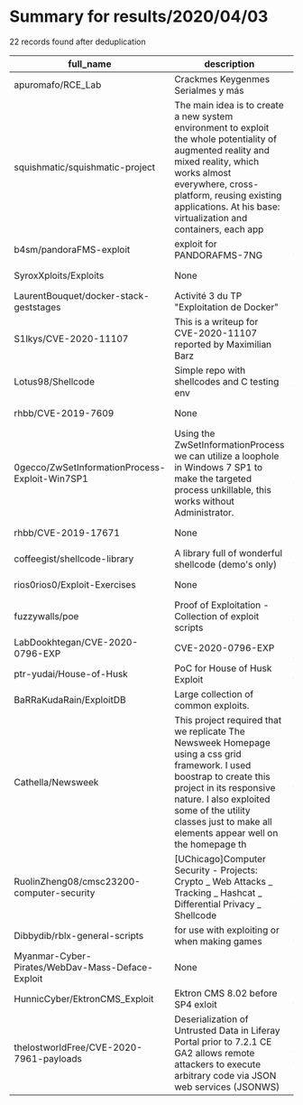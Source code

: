 
# Summary for results/2020/04/03
    
22 records found after deduplication

| full_name | description | html_url | matched_list | matched_count | pushed_at | size | stargazers_count | language | forks_count |
|--------------------------------------------------|------------------------------------------------------------------------------------------------------------------------------------------------------------------------------------------------------------------------------------------------------------------|---------------------------------------------------------------------|----------------|-----------------|---------------------------|---------|--------------------|-------------------|---------------|
| apuromafo/RCE_Lab | Crackmes Keygenmes Serialmes y más | https://github.com/apuromafo/RCE_Lab | ['rce'] | 1 | 2020-04-03 21:27:24+00:00 | 1250877 | 37 | HTML | 17 |
| squishmatic/squishmatic-project | The main idea is to create a new system environment to exploit the whole potentiality of augmented reality and mixed reality, which works almost everywhere, cross-platform, reusing existing applications. At his base: virtualization and containers, each app | https://github.com/squishmatic/squishmatic-project | ['exploit'] | 1 | 2020-04-03 07:34:45+00:00 | 8823 | 2 | | 0 |
| b4sm/pandoraFMS-exploit | exploit for PANDORAFMS-7NG | https://github.com/b4sm/pandoraFMS-exploit | ['exploit'] | 1 | 2020-04-03 21:16:18+00:00 | 2 | 0 | PHP | 0 |
| SyroxXploits/Exploits | None | https://github.com/SyroxXploits/Exploits | ['exploit'] | 1 | 2020-04-03 18:17:55+00:00 | 0 | 0 | | 0 |
| LaurentBouquet/docker-stack-geststages | Activité 3 du TP "Exploitation de Docker" | https://github.com/LaurentBouquet/docker-stack-geststages | ['exploit'] | 1 | 2020-04-03 17:35:27+00:00 | 54 | 0 | PHP | 0 |
| S1lkys/CVE-2020-11107 | This is a writeup for CVE-2020-11107 reported by Maximilian Barz | https://github.com/S1lkys/CVE-2020-11107 | ['cve-2'] | 1 | 2020-04-03 14:04:36+00:00 | 2010 | 31 | | 11 |
| Lotus98/Shellcode | Simple repo with shellcodes and C testing env | https://github.com/Lotus98/Shellcode | ['shellcode'] | 1 | 2020-04-03 20:38:52+00:00 | 10 | 1 | Assembly | 0 |
| rhbb/CVE-2019-7609 | None | https://github.com/rhbb/CVE-2019-7609 | ['cve-2'] | 1 | 2020-04-03 10:23:45+00:00 | 2 | 1 | Python | 0 |
| 0gecco/ZwSetInformationProcess-Exploit-Win7SP1 | Using the ZwSetInformationProcess we can utilize a loophole in Windows 7 SP1 to make the targeted process unkillable, this works without Administrator. | https://github.com/0gecco/ZwSetInformationProcess-Exploit-Win7SP1 | ['exploit'] | 1 | 2020-04-03 08:47:04+00:00 | 225 | 0 | Visual Basic .NET | 0 |
| rhbb/CVE-2019-17671 | None | https://github.com/rhbb/CVE-2019-17671 | ['cve-2'] | 1 | 2020-04-03 10:34:27+00:00 | 56 | 0 | | 0 |
| coffeegist/shellcode-library | A library full of wonderful shellcode (demo's only) | https://github.com/coffeegist/shellcode-library | ['shellcode'] | 1 | 2020-04-03 05:14:35+00:00 | 1 | 0 | | 0 |
| rios0rios0/Exploit-Exercises | None | https://github.com/rios0rios0/Exploit-Exercises | ['exploit'] | 1 | 2020-04-03 13:19:44+00:00 | 20 | 0 | Makefile | 0 |
| fuzzywalls/poe | Proof of Exploitation - Collection of exploit scripts | https://github.com/fuzzywalls/poe | ['exploit'] | 1 | 2020-04-03 20:49:28+00:00 | 43597 | 2 | Python | 0 |
| LabDookhtegan/CVE-2020-0796-EXP | CVE-2020-0796-EXP | https://github.com/LabDookhtegan/CVE-2020-0796-EXP | ['cve-2'] | 1 | 2020-04-03 00:19:21+00:00 | 2 | 1 | | 1 |
| ptr-yudai/House-of-Husk | PoC for House of Husk Exploit | https://github.com/ptr-yudai/House-of-Husk | ['exploit'] | 1 | 2020-04-03 02:13:16+00:00 | 870 | 9 | C | 0 |
| BaRRaKudaRain/ExploitDB | Large collection of common exploits. | https://github.com/BaRRaKudaRain/ExploitDB | ['exploit'] | 1 | 2020-04-03 12:52:03+00:00 | 3411040 | 11 | | 12 |
| Cathella/Newsweek | This project required that we replicate The Newsweek Homepage using a css grid framework. I used boostrap to create this project in its responsive nature. I also exploited some of the utility classes just to make all elements appear well on the homepage th | https://github.com/Cathella/Newsweek | ['exploit'] | 1 | 2020-04-03 15:36:08+00:00 | 1517 | 0 | HTML | 0 |
| RuolinZheng08/cmsc23200-computer-security | [UChicago]Computer Security - Projects: Crypto _ Web Attacks _ Tracking _ Hashcat _ Differential Privacy _ Shellcode | https://github.com/RuolinZheng08/cmsc23200-computer-security | ['shellcode'] | 1 | 2020-04-03 15:57:17+00:00 | 2737 | 0 | Jupyter Notebook | 0 |
| Dibbydib/rblx-general-scripts | for use with exploiting or when making games | https://github.com/Dibbydib/rblx-general-scripts | ['exploit'] | 1 | 2020-04-03 01:19:39+00:00 | 147 | 2 | Lua | 1 |
| Myanmar-Cyber-Pirates/WebDav-Mass-Deface-Exploit | None | https://github.com/Myanmar-Cyber-Pirates/WebDav-Mass-Deface-Exploit | ['exploit'] | 1 | 2020-04-03 13:30:27+00:00 | 12 | 8 | Python | 5 |
| HunnicCyber/EktronCMS_Exploit | Ektron CMS 8.02 before SP4 exloit | https://github.com/HunnicCyber/EktronCMS_Exploit | ['exploit'] | 1 | 2020-04-03 18:04:27+00:00 | 5 | 4 | Python | 3 |
| thelostworldFree/CVE-2020-7961-payloads | Deserialization of Untrusted Data in Liferay Portal prior to 7.2.1 CE GA2 allows remote attackers to execute arbitrary code via JSON web services (JSONWS) | https://github.com/thelostworldFree/CVE-2020-7961-payloads | ['cve-2'] | 1 | 2020-04-03 19:23:54+00:00 | 5 | 4 | | 0 |
